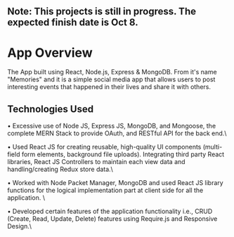 
## Note: This projects is still in progress. The expected finish date is Oct 8. 


# App Overview

The App built using React, Node.js, Express & MongoDB. From it's name "Memories" and it is a simple social media app that allows users to post interesting events that happened in their lives and share it with others. 

## Technologies Used 

•	Excessive use of Node JS, Express JS, MongoDB, and Mongoose, the complete MERN Stack to provide OAuth, and RESTful API for the back end.\\

•	Used React JS for creating reusable, high-quality UI components (multi-field form elements, background file uploads). Integrating third party React libraries, React JS Controllers to maintain each view data and handling/creating Redux store data.\\

•	Worked with Node Packet Manager, MongoDB and used React JS library functions for the logical implementation part at client side for all the application. \\

•	Developed certain features of the application functionality i.e., CRUD (Create, Read, Update, Delete) features using Require.js and Responsive Design.\\






